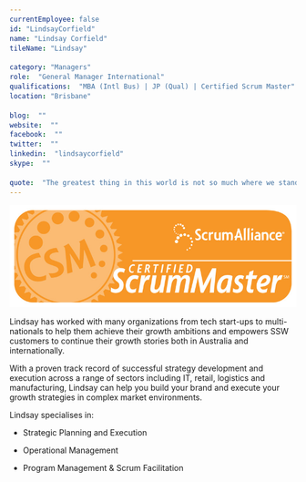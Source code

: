 ```yaml
---
currentEmployee: false
id: "LindsayCorfield"
name: "Lindsay Corfield"
tileName: "Lindsay"

category: "Managers"
role:  "General Manager International"
qualifications:  "MBA (Intl Bus) | JP (Qual) | Certified Scrum Master"
location: "Brisbane"

blog:  ""
website:  ""
facebook:  ""
twitter:  ""
linkedin:  "lindsaycorfield"
skype:  ""

quote:  "The greatest thing in this world is not so much where we stand as in what direction we are moving - Goethe"
---
```


![Certified Scrum Master](./Images/Bio/ScrumMasterCertification.jpg) 
   

Lindsay has worked with many organizations from tech start-ups to multi-nationals to help them achieve their growth ambitions and empowers SSW customers to continue their growth stories both in Australia and internationally.  

 With a proven track record of successful strategy development and execution across a range of sectors including IT, retail, logistics and manufacturing, Lindsay can help you build your brand and execute your growth strategies in complex market environments.  

 Lindsay specialises in:  

 - Strategic Planning and Execution 

 - Operational Management

 - Program Management & Scrum Facilitation